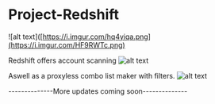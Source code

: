 # Project-Redshift
![alt text]([https://i.imgur.com/hq4yiqa.png](https://i.imgur.com/HF9RWTc.png)

Redshift offers account scanning
![alt text](https://i.imgur.com/hq4yiqa.png)

Aswell as a proxyless combo list maker with filters.
![alt text](https://i.imgur.com/hq4yiqa.png)

--------------More updates coming soon--------------
